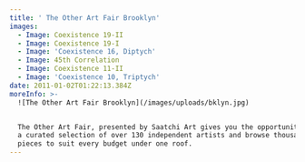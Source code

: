 ```yaml
---
title: ' The Other Art Fair Brooklyn'
images:
  - Image: Coexistence 19-II
  - Image: Coexistence 19-I
  - Image: 'Coexistence 16, Diptych'
  - Image: 45th Correlation
  - Image: Coexistence 11-II
  - Image: 'Coexistence 10, Triptych'
date: 2011-01-02T01:22:13.384Z
moreInfo: >-
  ![The Other Art Fair Brooklyn](/images/uploads/bklyn.jpg)


  The Other Art Fair, presented by Saatchi Art gives you the opportunity to meet
  a curated selection of over 130 independent artists and browse thousands of
  pieces to suit every budget under one roof.
---
```


